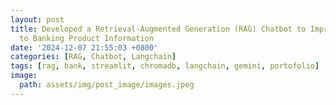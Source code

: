 ```yaml
---
layout: post
title: Developed a Retrieval-Augmented Generation (RAG) Chatbot to Improve Access
  to Banking Product Information
date: '2024-12-07 21:55:03 +0800'
categories: [RAG, Chatbot, Langchain]
tags: [rag, bank, streamlit, chromadb, langchain, gemini, portofolio]
image:
  path: assets/img/post_image/images.jpeg
---
```

